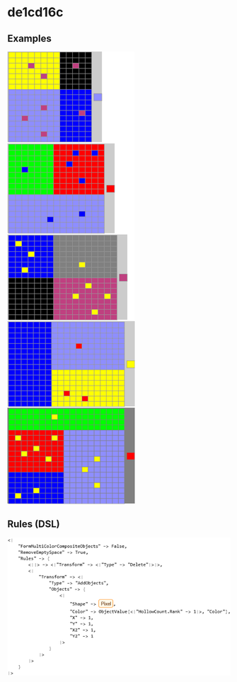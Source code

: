 # de1cd16c

## Examples

![ARC examples for de1cd16c](examples.png?raw=true)

## Rules (DSL)

![DSL rules for de1cd16c](rules.png?raw=true)

